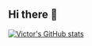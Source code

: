 ## Hi there 👋

[![Victor's GitHub stats](https://github-readme-stats.vercel.app/api?username=VictorAChang&show_icons=true&theme=radical)](https://github.com/VictorAChang/github-readme-stats)
